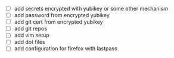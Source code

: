 - [ ] add secrets encrypted with yubikey or some other mechanism
- [ ] add password from encrypted yubikey
- [ ] add git cert from encrypted yubikey
- [ ] add git repos
- [ ] add vim setup
- [ ] add dot files 
- [ ] add configuration for firefox with lastpass
